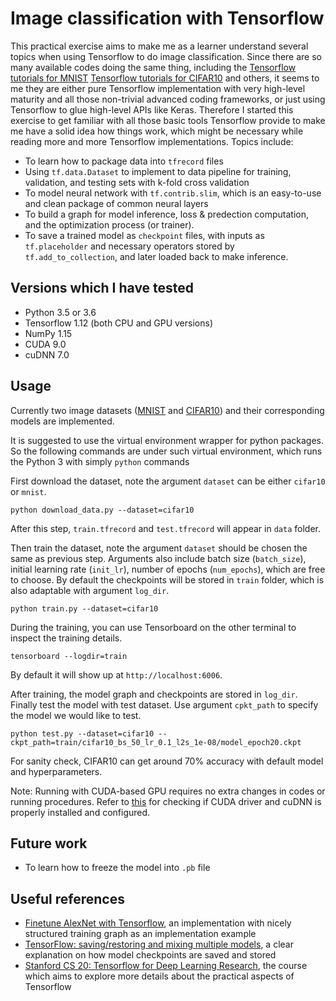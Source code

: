# Image classification with Tensorflow
This practical exercise aims to make me as a learner understand several topics 
when using Tensorflow to do image classification.
Since there are so many available codes doing the same thing, including the
[Tensorflow tutorials for MNIST](https://www.tensorflow.org/tutorials/)
[Tensorflow tutorials for CIFAR10](https://www.tensorflow.org/tutorials/images/deep_cnn)
and others,
it seems to me they are either pure Tensorflow implementation with very high-level maturity and
all those non-trivial advanced coding frameworks,
or just using Tensorflow to glue high-level APIs like Keras.
Therefore I started this exercise to get familiar with all those basic tools Tensorflow provide
to make me have a solid idea how things work,
which might be necessary while reading more and more Tensorflow implementations.
Topics include:
- To learn how to package data into `tfrecord` files
- Using `tf.data.Dataset` to implement to data pipeline for training, validation, and testing sets 
  with k-fold cross validation
- To model neural network with `tf.contrib.slim`, which is an easy-to-use and clean package of common neural layers
- To build a graph for model inference, loss & predection computation, and the optimization process (or trainer).
- To save a trained model as `checkpoint` files, 
  with inputs as `tf.placeholder` and necessary operators stored by `tf.add_to_collection`,
  and later loaded back to make inference.
  
## Versions which I have tested
- Python 3.5 or 3.6
- Tensorflow 1.12 (both CPU and GPU versions)
- NumPy 1.15
- CUDA 9.0
- cuDNN 7.0

## Usage
Currently two image datasets
([MNIST](http://yann.lecun.com/exdb/mnist/) and 
[CIFAR10](https://www.cs.toronto.edu/~kriz/cifar.html))
and their corresponding models are implemented.

It is suggested to use the virtual environment wrapper for python packages.
So the following commands are under such virtual environment,
which runs the Python 3 with simply `python` commands

First download the dataset,
note the argument `dataset` can be either `cifar10` or `mnist`.
```
python download_data.py --dataset=cifar10
```
After this step, `train.tfrecord` and `test.tfrecord` will appear in `data` folder.

Then train the dataset,
note the argument `dataset` should be chosen the same as previous step.
Arguments also include batch size (`batch_size`), initial learning rate (`init_lr`), number of epochs (`num_epochs`),
which are free to choose.
By default the checkpoints will be stored in `train` folder,
which is also adaptable with argument `log_dir`.
```
python train.py --dataset=cifar10 
```
During the training, you can use Tensorboard on the other terminal to inspect the training details.
```
tensorboard --logdir=train
```
By default it will show up at `http://localhost:6006`.

After training, the model graph and checkpoints are stored in `log_dir`.
Finally test the model with test dataset.
Use argument `cpkt_path` to specify the model we would like to test.
```
python test.py --dataset=cifar10 --ckpt_path=train/cifar10_bs_50_lr_0.1_l2s_1e-08/model_epoch20.ckpt
```
For sanity check, CIFAR10 can get around 70% accuracy with default model and hyperparameters.

Note: Running with CUDA-based GPU requires no extra changes in codes or running procedures.
Refer to [this](
https://medium.com/@zhanwenchen/install-cuda-and-cudnn-for-tensorflow-gpu-on-ubuntu-79306e4ac04e)
for checking if CUDA driver and cuDNN is properly installed and configured.

## Future work
- To learn how to freeze the model into `.pb` file

## Useful references
- [Finetune AlexNet with Tensorflow](https://github.com/kratzert/finetune_alexnet_with_tensorflow),
  an implementation with nicely structured training graph as an implementation example
- [TensorFlow: saving/restoring and mixing multiple models](
  https://blog.metaflow.fr/tensorflow-saving-restoring-and-mixing-multiple-models-c4c94d5d7125),
  a clear explanation on how model checkpoints are saved and stored
- [Stanford CS 20: Tensorflow for Deep Learning Research](
  https://web.stanford.edu/class/cs20si/),
  the course which aims to explore more details about the practical aspects of Tensorflow
  
